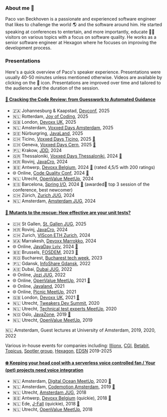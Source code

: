 
### About me 👋
Paco van Beckhoven is a passionate and experienced software engineer that likes to challenge the world 🌎 and the software around him.
He started speaking at conferences to entertain, and more importantly, educate 👨‍🏫 visitors on various topics with a focus on software quality.
He works as a senior software engineer at Hexagon where he focuses on improving the development process.

### Presentations 
Here's a quick overview of Paco's speaker experience. Presentations were usually 40-50 minutes unless mentioned otherwise. Videos are available by clicking on the 🎥 icon.
Presentations are improved over time and tailored to the audience and the duration of the session.

#### [🔎 Cracking the Code Review: from Guesswork to Automated Guidance](https://sessionize.com/s/paco-van-beckhoven/cracking-the-code-review-from-guesswork-to-automat/94888)
* 🇿🇦 Johannesburg & Kaapstad, [Devconf](https://www.devconf.co.za/), 2025
* 🇳🇱 Rotterdam, [Joy of Coding](https://joyofcoding.org/), 2025
* 🇬🇧 London, [Devoxx UK](https://www.devoxx.co.uk/talks-by-sessions/?id=951), 2025
* 🇳🇱 Amsterdam, [Voxxed Days Amsterdam](https://amsterdam.voxxeddays.com/talk/?id=2166), 2025
* 🇩🇪 Nürburgring, [JavaLand](https://my.doag.org/events/javaland/2025/agenda/#agendaId.5262), 2025
* 🇨🇭 Ticino, [Voxxed Days Ticino](https://ticino.voxxeddays.com/talk/cracking-the-code-review/), 2025 [🎥](https://youtu.be/wwqLhShXJi0?si=qiwyeGp4ZxxyDoJI)
* 🇨🇭 Geneva, [Voxxed Days Cern](https://cern.voxxeddays.com/talk/cracking-the-code-review/), 2025 [🎥](https://www.youtube.com/watch?v=70x3rpoDBi0&ab_channel=Devoxx)
* 🇵🇱 Krakow, [JDD](https://jdd.org.pl/lecture_2024/#id=94503), 2024
* 🇬🇷 Thessaloniki, [Voxxed Days Thessaloniki](https://voxxeddays.com/thessaloniki/schedule/talk/?id=1327), 2024 [🎥](https://www.youtube.com/watch?v=A-20bqSU3tg&t=1834s&ab_channel=Devoxx)
* 🇭🇷 Rovinj, [JavaCro](https://2024.javacro.hr/eng/Speakers2), 2024
* 🇧🇪 Antwerp, [Devoxx Belgium](https://devoxx.be/talk/?id=4402), 2024 [🎥](https://youtu.be/uBkPBLt03eE?si=Vk4ocWcxgYkVonhj&t=528) (rated 4,5/5 with 200 ratings)
* 🌐 Online, [Code Quality Conf](https://codequalityconf.com/), 2024 [🎥](https://www.youtube.com/watch?v=LWGeJIg5CyY&ab_channel=CSharpTV)
* 🇳🇱 Utrecht, [OpenValue MeetUp](https://www.meetup.com/openvalue/events/300867711/), 2024
* 🇪🇸 Barcelona, [Spring I/O](https://2024.springio.net/sessions/cracking-the-code-review-from-guesswork-to-automated-guidance/), 2024 [🎥](https://youtu.be/i5d2s0BTBjI?si=VLdX6VXoMaU1GeZQ) (awarded🥉 top 3 session of the conference, best newcomer)
* 🇨🇭 Zürich, [Zurich JUG](https://www.jug.ch/html/events/2024/code_review.html), 2024
* 🇳🇱 Amsterdam, [Amsterdam JUG](https://www.meetup.com/amsterdam-java-user-group/events/300068976/), 2024

#### [🐛 Mutants to the rescue: How effective are your unit tests?](https://sessionize.com/s/paco-van-beckhoven/mutants-to-the-rescue-how-effective-are-your-unit-/94887)
* 🇨🇭 St Gallen, [St. Gallen JUG](https://www.jug.ch/html/events/2025/mutation_testing.html), 2025
* 🇭🇷 Rovinj, [JavaCro](https://2024.javacro.hr/eng/Speakers2), 2024
* 🇨🇭 Zurich, [VIScon ETH Zurich](https://viscon.vis.ethz.ch/2024), 2024
* 🇲🇦 Marrakesh, [Devoxx Marrokko](https://devoxx.ma/talk/?id=1255), 2024
* 🌐 Online, [JavaDay Lviv](https://www.javaday.org.ua/program-2024-online), 2024 [🎥](https://www.youtube.com/live/viHz8ODltsU?si=ZVCEh8ol-Qaino0c&t=23981)
* 🇧🇪 Brussels, [FOSDEM](https://archive.fosdem.org/2023/schedule/event/mutation_testing/), 2023 [🎥](https://archive.fosdem.org/2023/schedule/event/mutation_testing/)
* 🇷🇴 Bucharest, [Bucharest tech week](https://www.techweek.ro/post/here-s-to-software-architecture-summit-2023-and-the-best-moments-of-it), 2023
* 🇵🇱 Gdansk, [InfoShare Gdansk](https://dev.infoshare.pl/poprzednie-edycje/2022/#speaker_lecture_5), 2022
* 🇦🇪 Dubai, [Dubai JUG](https://www.meetup.com/meetup-group-otgagdwa/events/286890463), 2022
* 🌐 Online, [Jozi JUG](https://www.meetup.com/jozi-jug/events/287615296/), 2022 
* 🌐 Online, [OpenValue MeetUp](https://www.meetup.com/openvalue/events/276303630/), 2021 [🎥](https://www.youtube.com/watch?v=kPj8SMXkm94&t=918s&ab_channel=OpenValue)
* 🌐 Online, [Javaland](https://meine.doag.org/event/id.77/agenda.1/#eventDay.1615849200), 2021
* 🌐 Online, [Picnic MeetUp](https://www.meetup.com/meetinup-picnic/events/281967669/), 2021
* 🇬🇧 London, [Devoxx UK](https://www.devoxx.co.uk/), 2021 [🎥](https://www.youtube.com/watch?v=xhggFUwY6MU&ab_channel=DevoxxUK)
* 🇳🇱 Utrecht, [Tweakers Dev Summit](https://tweakers.net/partners/developerssummit2020/1098/pacovanbeckhoven/), 2020
* 🇳🇱 Utrecht, [Technical test experts MeetUp](https://www.meetup.com/Technical-Test-Experts-Nederland/events/272719232/), 2020
* 🇳🇴 Oslo, [JavaZone](https://2019.javazone.no/program/31d05e05-4928-40d5-ba63-4fd64bf8798c), 2019 [🎥](https://vimeo.com/362761953)
* 🇳🇱 Utrecht, [OpenValue MeetUp](https://www.meetup.com/openvalue/events/263218108/), 2019

🇳🇱 Amsterdam, Guest lectures at University of Amsterdam, 2019, 2020, 2022

Various in-house events for companies including: 
[Illionx](https://www.ilionx.com/en/), [CGI](https://www.cgi.com/nl/nl), [Betabit](https://www.betabit.nl/), [Topicus](https://topicus.com/), [Spotler group](https://spotlergroup.com/), [Hexagon](https://hexagon.com/), [EDSN](https://www.edsn.nl/) 2019-2025

#### [❄️ Keeping your head cool with a serverless voice controlled fan / Your (pet) projects need voice integration](https://sessionize.com/s/paco-van-beckhoven/your-pet-projects-need-voice-integration/94889)

* 🇳🇱 Amsterdam, [Digital Ocean MeetUp](https://www.meetup.com/DigitalOceanAmsterdam/), 2020 [🎥](https://www.youtube.com/live/96g8L6DsXw0?si=IeOcfNd9bxVt1Uy9&t=4060)
* 🇳🇱 Amsterdam, [Codemotion Amsterdam](https://events.codemotion.com/conferences/amsterdam/2019/wp-content/themes/event/detail-talk5aae.html?detail=11786), 2019 [🎥](https://talks.codemotion.com/keeping-your-head-cool-with-a-serverless)
* 🇳🇱 Utrecht, [Amsterdam JUG](https://www.meetup.com/Amsterdam-Java-User-Group/events/256497068/), 2018 
* 🇧🇪 Antwerp, [Devoxx Belgium](https://devoxx.be/) (quickie), 2018 [🎥](https://www.youtube.com/watch?v=BBQaRU4kn8w&ab_channel=Devoxx)
* 🇳🇱 Ede, [J-Fall](https://jfall.nl/) (quickie), 2018 [🎥](https://www.youtube.com/watch?v=xW10krQ-hNU&ab_channel=NLJUG)
* 🇳🇱 Utrecht, [OpenValue MeetUp](https://www.meetup.com/openvalue/events/253201522/), 2018 
